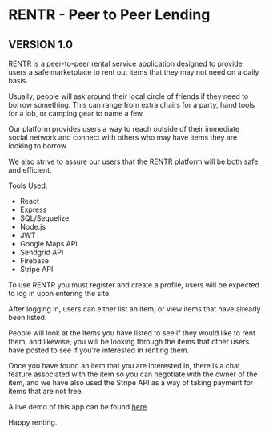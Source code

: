 # RENTR - Peer to Peer Lending
## VERSION 1.0

RENTR is a peer-to-peer rental service application designed to provide users a safe marketplace to rent out items that they may not need on a daily basis.

Usually, people will ask around their local circle of friends if they need to borrow something. This can range from extra chairs for a party, hand tools for a job, or camping gear to name a few.

Our platform provides users a way to reach outside of their immediate social network and connect with others who may have items they are looking to borrow.

We also strive to assure our users that the RENTR platform will be both safe and efficient.



Tools Used:
  * React
  * Express
  * SQL/Sequelize
  * Node.js
  * JWT
  * Google Maps API
  * Sendgrid API
  * Firebase
  * Stripe API



To use RENTR you must register and create a profile, users will be expected to log in upon entering the site. 

After logging in, users can either list an item, or view items that have already been listed. 

People will look at the items you have listed to see if they would like to rent them, and likewise, you will be looking through the items that other users have posted to see if you're interested in renting them. 

Once you have found an item that you are interested in, there is a chat feature associated with the item so you can negotiate with the owner of the item, and we have also used the Stripe API as a way of taking payment for items that are not free. 

A live demo of this app can be found [here](https://limitless-thicket-78191.herokuapp.com/).

Happy renting. 
